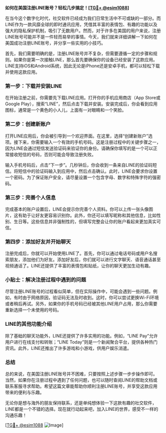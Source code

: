 **如何在美国注册LINE账号？轻松几步搞定！[[TG💪+ @esim1088](https://t.me/s/esim1088)]**

在当今这个数字化时代，社交软件已经成为我们日常生活中不可或缺的一部分。而LINE作为一款风靡全球的即时通讯应用，凭借其丰富的表情包、有趣的功能以及强大的隐私保护机制，吸引了无数用户。然而，对于许多在美国的用户来说，注册LINE账号可能并不是一件轻而易举的事情。今天，我们就来详细讲解一下如何在美国成功注册LINE账号，并分享一些实用的小技巧。

首先，我们需要明确的是，注册LINE账号并不复杂，但需要遵循一定的步骤和规则。如果你是第一次接触LINE，那么首先要确保你的设备已经安装了这款应用。LINE支持iOS和Android系统，因此无论是iPhone还是安卓手机，都可以轻松下载并使用这款应用。

### 第一步：下载并安装LINE

在开始注册之前，你需要先下载LINE应用。打开你的手机应用商店（App Store或Google Play），搜索“LINE”，然后点击下载并安装。安装完成后，你会看到应用图标，通常是一个黄色的小人儿，上面有一对眼睛和一个笑脸。

### 第二步：创建新账户

打开LINE应用后，你会被引导到一个欢迎界面。在这里，选择“创建新账户”选项。接下来，你需要输入一个有效的手机号码。这是注册过程中的关键步骤之一，因为LINE会通过短信发送验证码来验证你的身份。请确保你填写的是一个可以正常接收短信的号码，否则可能会导致注册失败。

输入手机号码后，点击“下一步”。几秒钟后，你会收到一条来自LINE的验证码短信。将短信中的验证码输入到应用中，然后点击确认。此时，LINE会要求你设置一个密码。为了保证账户安全，请尽量设置一个包含字母、数字和特殊字符的强密码。

### 第三步：完善个人信息

完成基本的账户设置后，LINE会提示你完善个人资料。你可以上传一张头像图片，这有助于让好友更容易识别你。此外，你还可以填写昵称和其他信息，比如性别、生日等。这些信息并非强制性的，但填写完整会让你的账户看起来更加真实可信。

### 第四步：添加好友并开始聊天

注册完成后，你就可以开始使用LINE了。首先，你可以通过电话号码或用户名搜索朋友，添加他们为好友。添加好友后，你们就可以进行文字聊天、语音通话甚至视频通话了。LINE还提供了丰富的表情包和贴纸，让你的聊天更加生动有趣。

### 小贴士：解决注册过程中遇到的问题

尽管注册LINE账号的过程看似简单，但在实际操作中，可能会遇到一些问题。例如，有时由于网络原因，验证码无法及时收到。这时，你可以尝试更换Wi-Fi环境或者稍后再试。另外，如果你的手机号码已经被其他LINE用户占用，那么你需要重新选择一个未使用的号码。

### LINE的其他功能介绍

除了基础的聊天功能外，LINE还提供了许多实用的功能。例如，“LINE Pay”允许用户进行在线支付和转账；“LINE Today”则是一个新闻聚合平台，提供各种热门资讯。此外，LINE还推出了许多游戏和小游戏，供用户娱乐消遣。

### 总结

总的来说，在美国注册LINE账号并不困难，只要按照上述步骤一步步操作即可。当然，如果你在注册过程中遇到了任何问题，也可以随时查阅LINE的帮助文档或联系客服寻求帮助。希望这篇文章能帮助你顺利注册LINE账号，并享受这款应用带来的便利与乐趣。

无论你是想与海外的朋友保持联系，还是单纯想体验一下这款有趣的社交软件，LINE都是一个不错的选择。现在就行动起来吧，加入LINE的世界，感受不一样的沟通乐趣！

[[TG💪+ @esim1088](https://t.me/s/esim1088) ![Image](https://i.postimg.cc/4NQfJmqS/Snipaste-2025-05-13-00-14-12.png)]